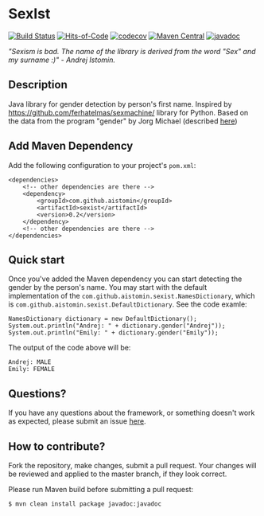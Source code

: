 # SexIst
[![Build Status](https://travis-ci.org/aistomin/sexist.svg?branch=master)](https://travis-ci.org/aistomin/sexist)
[![Hits-of-Code](https://hitsofcode.com/github/aistomin/sexist)](https://hitsofcode.com/view/github/aistomin/sexist)
[![codecov](https://codecov.io/gh/aistomin/sexist/branch/master/graph/badge.svg)](https://codecov.io/gh/aistomin/sexist)
[![Maven Central](https://maven-badges.herokuapp.com/maven-central/com.github.aistomin/sexist/badge.svg)](https://maven-badges.herokuapp.com/maven-central/com.github.aistomin/sexist)
[![javadoc](https://javadoc.io/badge2/com.github.aistomin/sexist/javadoc.svg)](https://javadoc.io/doc/com.github.aistomin/sexist)

_"Sexism is bad. The name of the library is derived from the word "Sex" and my surname :)" - Andrej Istomin._
   
## Description

Java library for gender detection by person's first name. Inspired by https://github.com/ferhatelmas/sexmachine/ library for Python. Based on the data from the program "gender" by Jorg Michael (described [here](https://autohotkey.com/board/topic/20260-gender-verification-by-forename-cmd-line-tool-db/))

## Add Maven Dependency
Add the following configuration to your project's `pom.xml`:
```
<dependencies>
    <!-- other dependencies are there -->
    <dependency>
        <groupId>com.github.aistomin</groupId>
        <artifactId>sexist</artifactId>
        <version>0.2</version>
    </dependency>
    <!-- other dependencies are there -->
</dependencies>
```
## Quick start
Once you've added the Maven dependency you can start detecting the gender by
 the person's name. You may start with the default implementation of the 
 `com.github.aistomin.sexist.NamesDictionary`, which is 
 `com.github.aistomin.sexist.DefaultDictionary`. See the code examle:
```
NamesDictionary dictionary = new DefaultDictionary();
System.out.println("Andrej: " + dictionary.gender("Andrej"));
System.out.println("Emily: " + dictionary.gender("Emily"));
``` 
The output of the code above will be:
```
Andrej: MALE
Emily: FEMALE
```
## Questions?
If you have any questions about the framework, or something doesn't work as
 expected, please submit an issue [here](https://github.com/aistomin/sexist/issues/new/choose).

## How to contribute?
Fork the repository, make changes, submit a pull request. Your changes will be
 reviewed and applied to the master branch, if they look correct.

Please run Maven build before submitting a pull request:

```
$ mvn clean install package javadoc:javadoc
```